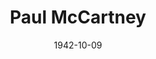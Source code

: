 ---
# content/gent/john-lennon.md
title: Paul McCartney
date: 1942-10-09
bands:
- Beatles
- Wings
instruments:
  - Bass Guitar
  - Guitar
  - Vocals
---